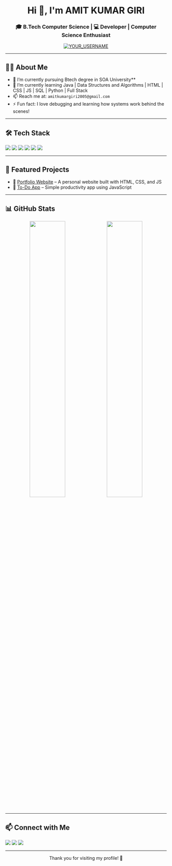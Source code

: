 <h1 align="center">Hi 👋, I'm AMIT KUMAR GIRI</h1>
<h3 align="center">🎓 B.Tech Computer Science | 💻 Developer | Computer Science Enthusiast</h3>

<p align="center">
  <a href="https://github.com/YOUR_USERNAME"><img src="https://komarev.com/ghpvc/?username=YOUR_USERNAME&label=Profile%20views&color=0e75b6&style=flat" alt="YOUR_USERNAME" /></a>
</p>

---

## 👨‍💻 About Me

- 🔭 I’m currently pursuing Btech degree in SOA University**
- 🌱 I’m currently learning Java | Data Structures and Algorithms | HTML | CSS | JS | SQL | Python | Full Stack
- 📫 Reach me at: `amitkumargiri2005@gmail.com`
- ⚡ Fun fact: I love debugging and learning how systems work behind the scenes!

---



## 🛠️ Tech Stack

<p>
  <img src="https://img.shields.io/badge/Java-ED8B00?style=for-the-badge&logo=java&logoColor=white"/>
  <img src="https://img.shields.io/badge/Python-3776AB?style=for-the-badge&logo=python&logoColor=white"/>
  <img src="https://img.shields.io/badge/HTML5-E34F26?style=for-the-badge&logo=html5&logoColor=white"/>
  <img src="https://img.shields.io/badge/CSS3-1572B6?style=for-the-badge&logo=css3&logoColor=white"/>
  <img src="https://img.shields.io/badge/JavaScript-F7DF1E?style=for-the-badge&logo=javascript&logoColor=black"/>
  <img src="https://img.shields.io/badge/AWS-232F3E?style=for-the-badge&logo=amazonaws&logoColor=white"/>
</p>

---

## 📌 Featured Projects

- 🚀 [Portfolio Website](https://github.com/YOUR_USERNAME/portfolio) – A personal website built with HTML, CSS, and JS
- 📱 [To-Do App](https://github.com/YOUR_USERNAME/todo-app) – Simple productivity app using JavaScript

---

## 📊 GitHub Stats

<p align="center">
  <img src="https://github-readme-stats.vercel.app/api?username=YOUR_USERNAME&show_icons=true&theme=tokyonight" width="47%" />
  <img src="https://github-readme-streak-stats.herokuapp.com/?user=YOUR_USERNAME&theme=tokyonight" width="47%"/>
</p>

---

## 📫 Connect with Me

<p>
  <a href="mailto:your.email@example.com"><img src="https://img.shields.io/badge/email-D14836?style=for-the-badge&logo=gmail&logoColor=white"/></a>
  <a href="http://www.linkedin.com/in/amit-kumar-giri-215aaa308"><img src="https://img.shields.io/badge/LinkedIn-blue?style=for-the-badge&logo=linkedin&logoColor=white"/></a>
  <a href="https://github.com/AMIT100011"><img src="https://img.shields.io/badge/GitHub-100000?style=for-the-badge&logo=github&logoColor=white"/></a>
</p>

---

<p align="center">Thank you for visiting my profile! 💖</p>
